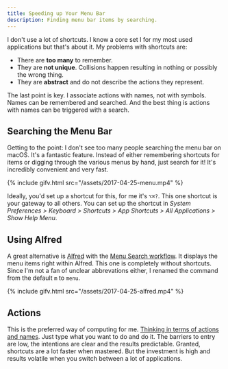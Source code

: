 ```yaml
---
title: Speeding up Your Menu Bar
description: Finding menu bar items by searching.
---
```


I don't use a lot of shortcuts. I know a core set I for my most used applications but that's about it. My problems with shortcuts are:

- There are **too many** to remember.
- They are **not unique**. Collisions happen resulting in nothing or possibly the wrong thing.
- They are **abstract** and do not describe the actions they represent.

<!--more-->

The last point is key. I associate actions with names, not with symbols. Names can be remembered and searched. And the best thing is actions with names can be triggered with a search.

## Searching the Menu Bar

Getting to the point: I don't see too many people searching the menu bar on macOS. It's a fantastic feature. Instead of either remembering shortcuts for items or digging through the various menus by hand, just search for it! It's incredibly convenient and very fast.

{% include gifv.html src="/assets/2017-04-25-menu.mp4" %}

Ideally, you'd set up a shortcut for this, for me it's `⌥⌘?`. This one shortcut is your gateway to all others. You can set up the shortcut in *System Preferences > Keyboard > Shortcuts > App Shortcuts > All Applications > Show Help Menu*.

## Using Alfred

A great alternative is [Alfred](https://www.alfredapp.com/) with the [Menu Search workflow](https://www.alfredforum.com/topic/1993-menu-search/). It displays the menu items right within Alfred. This one is completely without shortcuts. Since I'm not a fan of unclear abbrevations either, I renamed the command from the default `m` to `menu`.

{% include gifv.html src="/assets/2017-04-25-alfred.mp4" %}

## Actions

This is the preferred way of computing for me. [Thinking in terms of actions and names](/2017/01/alfred-help/). Just type what you want to do and do it. The barriers to entry are low, the intentions are clear and the results predictable. Granted, shortcuts are a lot faster when mastered. But the investment is high and results volatile when you switch between a lot of applications.
